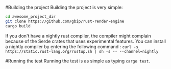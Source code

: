 #Building the project
Building the project is very simple:

```bash
cd awesome_project_dir
git clone https://github.com/gbip/rust-render-engine
cargo build
```


If you don't have a nightly rust compiler, the compiler might complain because of the Serde crates that uses experimental features.
You can install a nightly compiler by entering the following command :
`curl -s https://static.rust-lang.org/rustup.sh | sh -s -- --channel=nightly`



#Running the test
Running the test is as simple as typing `cargo test`.

